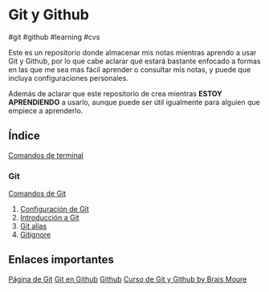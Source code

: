 # Git y Github

#git #github #learning #cvs

Este es un repositorio donde almacenar mis notas mientras aprendo a usar Git y Github, por lo que cabe aclarar qué estará bastante enfocado a formas en las que me sea mas fácil aprender o consultar mis notas, y puede que incluya configuraciones personales.

Además de aclarar que este repositorio de crea mientras **ESTOY APRENDIENDO** a usarlo, aunque puede ser útil igualmente para alguien que empiece a aprenderlo.

## Índice

[Comandos de terminal](./Comandos%20de%20la%20terminal%20común.md)

### Git
  [Comandos de Git](./Git/01.%20Comandos%20de%20Git.md)
  1. [Configuración de Git](./Git/Configuración%20de%20Git.md)
  2. [Introducción a Git](./Git/02.%20Introducción%20a%20Git.md)
  3. [Git alias](./Git/03.%20Git%20alias.md)
  4. [Gitignore](./Git/04.%20Gitignore.md)

## Enlaces importantes

[Página de Git](https://git-scm.com/)
[Git en Github](https://github.com/git/git)
[Github](https://github.com)
[Curso de Git y Github by Brais Moure](https://youtu.be/3GymExBkKjE?si=7s43Sv-g88fOb3JV)
